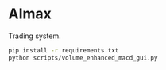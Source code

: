 # AImax

Trading system.

```bash
pip install -r requirements.txt
python scripts/volume_enhanced_macd_gui.py
```